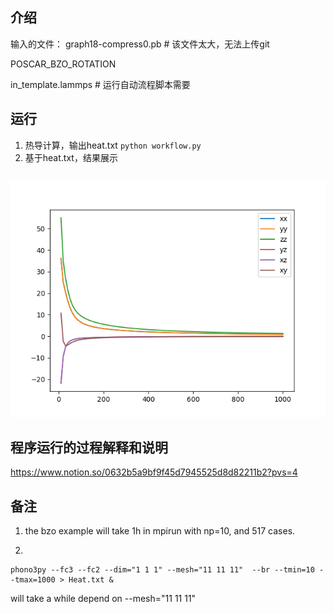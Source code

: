 
## 介绍
输入的文件：
graph18-compress0.pb # 该文件太大，无法上传git

POSCAR_BZO_ROTATION

in_template.lammps # 运行自动流程脚本需要
## 运行
1. 热导计算，输出heat.txt
```python workflow.py```
2. 基于heat.txt，结果展示
```python heat-plot.py
```
![h-p](./img.png)

## 程序运行的过程解释和说明
https://www.notion.so/0632b5a9bf9f45d7945525d8d82211b2?pvs=4
## 备注
1. the bzo example will take 1h in mpirun with np=10, and 517 cases.

2. 
  ```
phono3py --fc3 --fc2 --dim="1 1 1" --mesh="11 11 11"  --br --tmin=10 --tmax=1000 > Heat.txt &
```

will take a while depend on --mesh="11 11 11"

